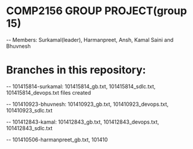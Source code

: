 # COMP2156 GROUP PROJECT(group 15)
-- Members: Surkamal(leader), Harmanpreet, Ansh, Kamal Saini and Bhuvnesh 

# Branches in this repository:
-- 101415814-surkamal: 101415814_gb.txt, 101415814_sdlc.txt, 101415814_devops.txt files created  

-- 101410923-bhuvnesh: 101410923_gb.txt, 101410923_devops.txt, 101410923_sdlc.txt 

-- 101412843-kamal: 101412843_gb.txt, 101412843_devops.txt, 101412843_sdlc.txt

-- 101410506-harmanpreet_gb.txt, 101410